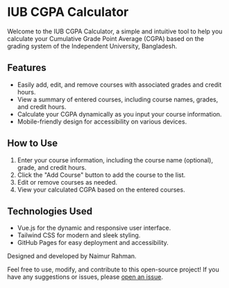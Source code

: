 # IUB CGPA Calculator

Welcome to the IUB CGPA Calculator, a simple and intuitive tool to help you calculate your Cumulative Grade Point Average (CGPA) based on the grading system of the Independent University, Bangladesh.

## Features

- Easily add, edit, and remove courses with associated grades and credit hours.
- View a summary of entered courses, including course names, grades, and credit hours.
- Calculate your CGPA dynamically as you input your course information.
- Mobile-friendly design for accessibility on various devices.

## How to Use

1. Enter your course information, including the course name (optional), grade, and credit hours.
2. Click the "Add Course" button to add the course to the list.
3. Edit or remove courses as needed.
4. View your calculated CGPA based on the entered courses.

## Technologies Used

- Vue.js for the dynamic and responsive user interface.
- Tailwind CSS for modern and sleek styling.
- GitHub Pages for easy deployment and accessibility.

Designed and developed by Naimur Rahman.

Feel free to use, modify, and contribute to this open-source project! If you have any suggestions or issues, please [open an issue](https://github.com/Naimur444/iub-cgpa-calculator/issues).
